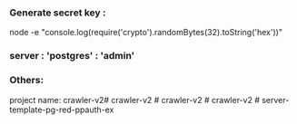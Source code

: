 

### Generate secret key :
node -e "console.log(require('crypto').randomBytes(32).toString('hex'))"


### server : 'postgres' : 'admin'


### Others:
project name: crawler-v2#   c r a w l e r - v 2  
 #   c r a w l e r - v 2  
 #   c r a w l e r - v 2  
 #   s e r v e r - t e m p l a t e - p g - r e d - p p a u t h - e x  
 